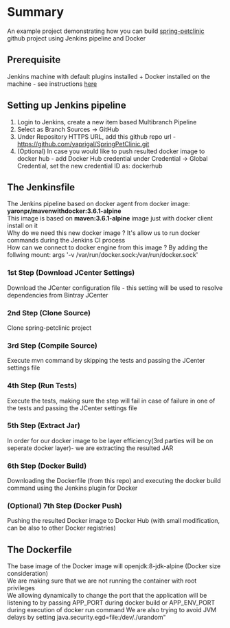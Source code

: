 # Summary
An example project demonstrating how you can build <a href="https://github.com/spring-projects/spring-petclinic">spring-petclinic</a> github project using Jenkins pipeline and Docker

## Prerequisite 
Jenkins machine with default plugins installed + Docker installed on the machine - see instructions <a href="https://jenkins.io/doc/book/installing/">here</a>

## Setting up Jenkins pipeline
1. Login to Jenkins, create a new item based Multibranch Pipeline
2. Select as Branch Sources -> GitHub
3. Under Repository HTTPS URL, add this github repo url - https://github.com/yaprigal/SpringPetClinic.git
4. (Optional) In case you would like to push resulted docker image to docker hub - add Docker Hub credential under Credential -> Global Credential, set the new credential ID as: dockerhub

## The Jenkinsfile
The Jenkins pipeline based on docker agent from docker image: <b>yaronpr/mavenwithdocker:3.6.1-alpine</b><br>
This image is based on <b>maven:3.6.1-alpine</b> image just with docker client install on it<br>
Why do we need this new docker image ? It's allow us to run docker commands during the Jenkins CI process<br>
How can we connect to docker engine from this image ? By adding the follwing mount: args '-v /var/run/docker.sock:/var/run/docker.sock'
<br>
### 1st Step (Download JCenter Settings)
Download the JCenter configuration file - this setting will be used to resolve dependencies from Bintray JCenter<br>
### 2nd Step (Clone Source)
Clone spring-petclinic project
### 3rd Step (Compile Source)
Execute mvn command by skipping the tests and passing the JCenter settings file
### 4th Step (Run Tests)
Execute the tests, making sure the step will fail in case of failure in one of the tests and passing the JCenter settings file<br>
### 5th Step (Extract Jar)
In order for our docker image to be layer efficiency(3rd parties will be on seperate docker layer)- we are extracting the resulted JAR 
### 6th Step (Docker Build)
Downloading the Dockerfile (from this repo) and executing the docker build command using the Jenkins plugin for Docker<br>
### (Optional) 7th Step (Docker Push)
Pushing the resulted Docker image to Docker Hub (with small modification, can be also to other Docker registries)

## The Dockerfile
The base image of the Docker image will openjdk:8-jdk-alpine (Docker size consideration)<br>
We are making sure that we are not running the container with root privileges<br>
We allowing dynamically to change the port that the application will be listening to by passing APP_PORT during docker build or APP_ENV_PORT during execution of docker run command
We are also trying to avoid JVM delays by setting java.security.egd=file:/dev/./urandom" 






